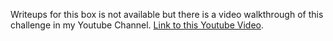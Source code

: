 Writeups for this box is not available but there is a video walkthrough of this challenge in my Youtube Channel.
[Link to this Youtube Video](https://www.youtube.com/watch?v=AICPXa9M04A).
